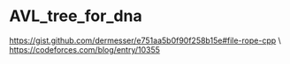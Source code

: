 # AVL_tree_for_dna
https://gist.github.com/dermesser/e751aa5b0f90f258b15e#file-rope-cpp \\
https://codeforces.com/blog/entry/10355
